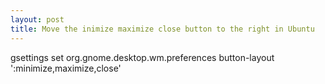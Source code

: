 ```yaml
---
layout: post
title: Move the inimize maximize close button to the right in Ubuntu
---
```


gsettings set org.gnome.desktop.wm.preferences button-layout ':minimize,maximize,close'
